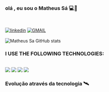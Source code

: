 
### olá , eu sou o Matheus Sá 💻📗
<br>


[![linkedin](https://img.shields.io/badge/LinkedIn-0077B5?style=for-the-badge&logo=linkedin&logoColor=white)](https://www.linkedin.com/in/matheus-sa-pcd-8407581ba/)
[![GMAIL](https://img.shields.io/badge/Gmail-D14836?style=for-the-badge&logo=gmail&logoColor=white)](iytzpronet@gmail.com)
<br/>
<br/>
![Matheus Sa GitHub stats](https://github-readme-stats.vercel.app/api?username=iytzpronet&show_icons=true&theme=merko)

### I USE THE FOLLOWING TECHNOLOGIES:
<DIV style="display: inline_block"><br/>
<img src="https://img.shields.io/badge/Java-ED8B00?style=for-the-badge&logo=java&logoColor=white"/>
<img src="https://img.shields.io/badge/Spring-6DB33F?style=for-the-badge&logo=spring&logoColor=white"/>
<img src="https://img.shields.io/badge/MySQL-00000F?style=for-the-badge&logo=mysql&logoColor=white"/>
<img src="https://img.shields.io/badge/HTML-239120?style=for-the-badge&logo=html5&logoColor=white"/>
</DIV>

### Evolução através da tecnologia 🛰️

